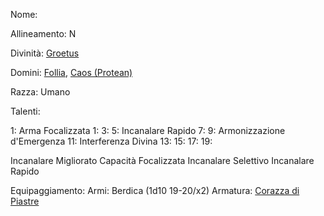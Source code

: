 Nome:

Allineamento: N

Divinità: [Groetus](https://golarion.altervista.org/wiki/Groetus)

Domini: [Follia](https://golarion.altervista.org/wiki/Dominio_della_Follia), [Caos (Protean)](https://golarion.altervista.org/wiki/Dominio_del_Caos#Sottodominio_dei_Protean)

Razza: Umano

Talenti:

1: Arma Focalizzata
1: 
3: 
5: Incanalare Rapido
7: 
9: Armonizzazione d'Emergenza
11: Interferenza Divina
13:
15:
17:
19:

Incanalare Migliorato
Capacità Focalizzata
Incanalare Selettivo
Incanalare Rapido

Equipaggiamento:
Armi: Berdica (1d10 19-20/x2)
Armatura: [Corazza di Piastre](https://golarion.altervista.org/wiki/Armature/Corazza_di_Piastre)
